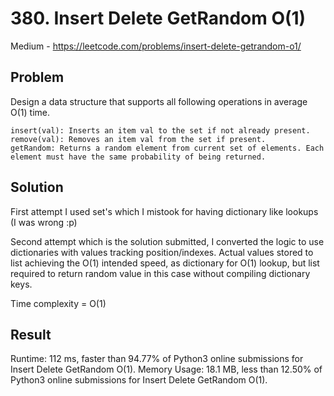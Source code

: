 # 380. Insert Delete GetRandom O(1)

Medium - https://leetcode.com/problems/insert-delete-getrandom-o1/

## Problem

Design a data structure that supports all following operations in average O(1) time.

    insert(val): Inserts an item val to the set if not already present.
    remove(val): Removes an item val from the set if present.
    getRandom: Returns a random element from current set of elements. Each element must have the same probability of being returned.

## Solution

First attempt I used set's which I mistook for having dictionary like lookups (I was wrong :p)

Second attempt which is the solution submitted, I converted the logic to use dictionaries with values tracking position/indexes. Actual values stored to list achieving the O(1) intended speed, as dictionary for O(1) lookup, but list required to return random value in this case without compiling dictionary keys.

Time complexity = O(1)

## Result

Runtime: 112 ms, faster than 94.77% of Python3 online submissions for Insert Delete GetRandom O(1).
Memory Usage: 18.1 MB, less than 12.50% of Python3 online submissions for Insert Delete GetRandom O(1).
